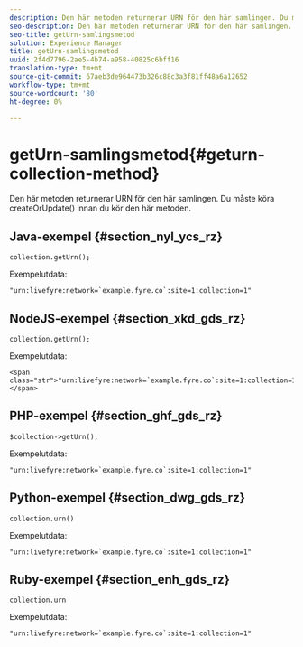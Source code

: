 ```yaml
---
description: Den här metoden returnerar URN för den här samlingen. Du måste köra createOrUpdate() innan du kör den här metoden.
seo-description: Den här metoden returnerar URN för den här samlingen. Du måste köra createOrUpdate() innan du kör den här metoden.
seo-title: getUrn-samlingsmetod
solution: Experience Manager
title: getUrn-samlingsmetod
uuid: 2f4d7796-2ae5-4b74-a958-40825c6bff16
translation-type: tm+mt
source-git-commit: 67aeb3de964473b326c88c3a3f81ff48a6a12652
workflow-type: tm+mt
source-wordcount: '80'
ht-degree: 0%

---
```



# getUrn-samlingsmetod{#geturn-collection-method}

Den här metoden returnerar URN för den här samlingen. Du måste köra createOrUpdate() innan du kör den här metoden.

## Java-exempel {#section_nyl_ycs_rz}

```
collection.getUrn(); 
```

Exempelutdata:

```
"urn:livefyre:network=`example.fyre.co`:site=1:collection=1" 
```

## NodeJS-exempel {#section_xkd_gds_rz}

```
collection.getUrn(); 
```

Exempelutdata:

```
<span class="str">"urn:livefyre:network=`example.fyre.co`:site=1:collection=1"</span>
```

## PHP-exempel {#section_ghf_gds_rz}

```
$collection->getUrn(); 
```

Exempelutdata:

```
"urn:livefyre:network=`example.fyre.co`:site=1:collection=1" 
```

## Python-exempel {#section_dwg_gds_rz}

```
collection.urn() 
```

Exempelutdata:

```
"urn:livefyre:network=`example.fyre.co`:site=1:collection=1" 
```

## Ruby-exempel {#section_enh_gds_rz}

```
collection.urn
```

Exempelutdata:

```
"urn:livefyre:network=`example.fyre.co`:site=1:collection=1" 
```

